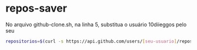 # repos-saver
 
No arquivo github-clone.sh, na linha 5, substitua o usuário 10diieggos pelo seu
 
 ```bash
 repositorios=$(curl -s https://api.github.com/users/[seu-usuario]/repos ...
```